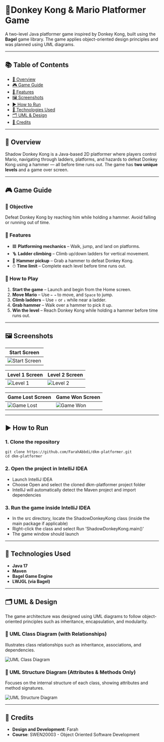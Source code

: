 # 📍Donkey Kong & Mario Platformer Game

A two-level Java platformer game inspired by Donkey Kong, built using the **Bagel** game library. The game applies object-oriented design principles and was planned using UML diagrams.

---

## 📚 Table of Contents

- [📌 Overview](#-overview)
- [🎮 Game Guide](#-game-guide)
- [🧩 Features](#-features)
- [🖼 Screenshots](#-screenshots)
- [▶️ How to Run](#️-how-to-run)
- [🧪 Technologies Used](#-technologies-used)
- [🗂 UML & Design](#-uml--design)
- [🌟 Credits](#-credits)

---

## 📌 Overview

Shadow Donkey Kong is a Java-based 2D platformer where players control Mario, navigating through ladders, platforms, and hazards to defeat Donkey Kong using a hammer — all before time runs out. The game has **two unique levels** and a game over screen.

---

## 🎮 Game Guide

### 🔹 Objective
Defeat Donkey Kong by reaching him while holding a hammer. Avoid falling or running out of time.

### 🔹 Features

- 🟦 **Platforming mechanics** – Walk, jump, and land on platforms.
- 🪜 **Ladder climbing** – Climb up/down ladders for vertical movement.
- 🔨 **Hammer pickup** – Grab a hammer to defeat Donkey Kong.
- ⏱ **Time limit** – Complete each level before time runs out.

### 🔹 How to Play

1. **Start the game** – Launch and begin from the Home screen.
2. **Move Mario** – Use `←` `→` to move, and `Space` to jump.
3. **Climb ladders** – Use `↑` or `↓` while near a ladder.
4. **Grab hammer** – Walk over a hammer to pick it up.
5. **Win the level** – Reach Donkey Kong while holding a hammer before time runs out.

---

## 🖼 Screenshots

| Start Screen                                         |
|------------------------------------------------------|
| ![Start Screen](readme-assets/start-game-screen.png) |

| Level 1 Screen                               | Level 2 Screen                               |
|----------------------------------------------|----------------------------------------------|
| ![Level 1](readme-assets/level-1-screen.png) | ![Level 2](readme-assets/level-2-screen.png) |

| Game Lost Screen                                 | Game Won Screen                                |
|--------------------------------------------------|------------------------------------------------|
| ![Game Lost](readme-assets/game-lost-screen.png) | ![Game Won](readme-assets/game-won-screen.png) |

---

## ▶️ How to Run

### 1. Clone the repository

```
git clone https://github.com/FarahAbbdi/dkm-platformer.git
cd dkm-platformer
```

### 2. Open the project in IntelliJ IDEA
- Launch IntelliJ IDEA 
- Choose Open and select the cloned dkm-platformer project folder 
- IntelliJ will automatically detect the Maven project and import dependencies

### 3. Run the game inside IntelliJ IDEA

- In the src directory, locate the ShadowDonkeyKong class (inside the main package if applicable)
- Right-click the class and select Run 'ShadowDonkeyKong.main()'
- The game window should launch

---

## 🧪 Technologies Used

- **Java 17** 
- **Maven** 
- **Bagel Game Engine** 
- **LWJGL (via Bagel)**

---

## 🗂 UML & Design

The game architecture was designed using UML diagrams to follow object-oriented principles such as inheritance, encapsulation, and modularity.

### 📌 UML Class Diagram (with Relationships)

Illustrates class relationships such as inheritance, associations, and dependencies.

![UML Class Diagram](readme-assets/uml-relationships.png)

### 📌 UML Structure Diagram (Attributes & Methods Only)

Focuses on the internal structure of each class, showing attributes and method signatures.

![UML Structure Diagram](readme-assets/uml-structure.png)


---

## 🌟 Credits

- **Design and Development**: Farah
- **Course**: SWEN20003 - Object Oriented Software Development